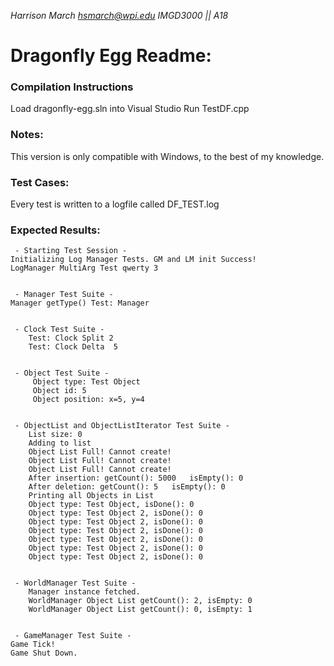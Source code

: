 *Harrison March*
*hsmarch@wpi.edu*
*IMGD3000 || A18*
# Dragonfly Egg Readme:

### Compilation Instructions
Load dragonfly-egg.sln into Visual Studio
Run TestDF.cpp

### Notes:
This version is only compatible with Windows, to the best of my knowledge.

### Test Cases:
Every test is written to a logfile called DF_TEST.log

### Expected Results:
```
 - Starting Test Session - 
Initializing Log Manager Tests. GM and LM init Success!
LogManager MultiArg Test qwerty 3


 - Manager Test Suite -  
Manager getType() Test: Manager


 - Clock Test Suite -  
	Test: Clock Split 2
	Test: Clock Delta  5


 - Object Test Suite - 
	 Object type: Test Object
	 Object id: 5
	 Object position: x=5, y=4


 - ObjectList and ObjectListIterator Test Suite - 
	List size: 0
	Adding to list
	Object List Full! Cannot create!
	Object List Full! Cannot create!
	Object List Full! Cannot create!
	After insertion: getCount(): 5000	isEmpty(): 0
	After deletion: getCount(): 5	isEmpty(): 0
	Printing all Objects in List
	Object type: Test Object, isDone(): 0
	Object type: Test Object 2, isDone(): 0
	Object type: Test Object 2, isDone(): 0
	Object type: Test Object 2, isDone(): 0
	Object type: Test Object 2, isDone(): 0
	Object type: Test Object 2, isDone(): 0
	Object type: Test Object 2, isDone(): 0


 - WorldManager Test Suite - 
	Manager instance fetched.
	WorldManager Object List getCount(): 2, isEmpty: 0
	WorldManager Object List getCount(): 0, isEmpty: 1


 - GameManager Test Suite - 
Game Tick!
Game Shut Down.
```
